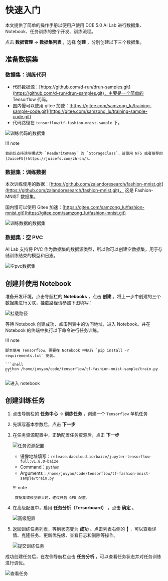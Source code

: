 # 快速入门

本文提供了简单的操作手册以便用户使用 DCE 5.0 AI Lab 进行数据集、Notebook、任务训练的整个开发、训练流程。

点击 **数据管理** -> **数据集列表** ，选择 **创建** ，分别创建以下三个数据集。

## 准备数据集

### 数据集：训练代码

- 代码数据源：[https://github.com/d-run/drun-samples.git](https://github.com/d-run/drun-samples.git)，主要是一个简单的 Tensorflow 代码。
- 国内慢可以使用 gitee 加速：[https://gitee.com/samzong_lu/training-sample-code.git](https://gitee.com/samzong_lu/training-sample-code.git)
- 代码路径在 `tensorflow/tf-fashion-mnist-sample` 下。

![训练代码的数据集](../images/baize-01.png)

!!! note

    目前仅支持读写模式为 `ReadWriteMany` 的 `StorageClass`，请使用 NFS 或者推荐的 [JuiceFS](https://juicefs.com/zh-cn/)。

### 数据集：训练数据

本次训练使用的数据：[https://github.com/zalandoresearch/fashion-mnist.git](https://github.com/zalandoresearch/fashion-mnist.git)，
这是 Fashion-MNIST 数据集。

国内慢可以使用 Gitee 加速：[https://gitee.com/samzong_lu/fashion-mnist.git](https://gitee.com/samzong_lu/fashion-mnist.git)

![训练数据的数据集](../images/baize-02.png)

### 数据集：空 PVC

AI Lab 支持将 PVC 作为数据集的数据源类型，所以你可以创建空数据集，用于存储训练结束的模型和日志。

![空pvc数据集](../images/baize-03.png)

## 创建并使用 Notebook

准备开发环境，点击导航栏的 **Notebooks** ，点击 **创建** 。将上一步中创建的三个数据集进行关联，挂载路径请参照下图填写：

![挂载路径](../images/baize-04.png)

等待 Notebook 创建成功，点击列表中的访问地址，进入 Notebook。并在 Notebook 的终端中执行以下命令进行任务训练。

!!! note

    脚本使用 Tensorflow，需要在 Notebook 中执行 `pip install -r requirements.txt` 安装。 

    ```shell
    python /home/jovyan/code/tensorflow/tf-fashion-mnist-sample/train.py
    ```

![进入 notebook](../images/baize-05.png)

## 创建训练任务

1. 点击导航栏的 **任务中心** -> **训练任务** ，创建一个 `Tensorflow` 单机任务
1. 先填写基本参数后，点击 **下一步**
1. 在任务资源配置中，正确配置任务资源后，点击 **下一步**

    ![任务资源配置](../images/baize-06.png)

    - 镜像地址填写：`release.daocloud.io/baize/jupyter-tensorflow-full:v1.8.0-baize`
    - Command：`python`
    - Arguments：`/home/jovyan/code/tensorflow/tf-fashion-mnist-sample/train.py`

    !!! note

        数据集或模型较大时，建议开启 GPU 配置。

1. 在高级配置中，启用 **任务分析（Tersorboard）** ，点击 **确定** 。

    ![高级配置](../images/enable-analy.png)

1. 返回训练任务列表，等到状态变为 **成功** 。点击列表右侧的 **┇** ，可以查看详情、克隆任务、更新优先级、查看日志和删除等操作。

    ![提交训练任务](../images/othera.png)

成功创建任务后，在左侧导航栏点击 **任务分析** ，可以查看任务状态并对任务训练进行调优。

![查看任务](../images/baize-07.png)
